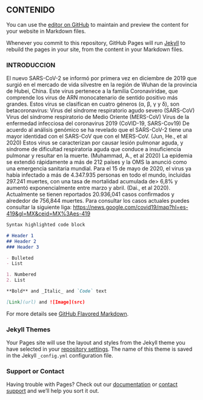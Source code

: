 ## CONTENIDO

You can use the [editor on GitHub](https://github.com/Krisacv/Task9-Challenge-CdCMX/edit/gh-pages/index.md) to maintain and preview the content for your website in Markdown files.

Whenever you commit to this repository, GitHub Pages will run [Jekyll](https://jekyllrb.com/) to rebuild the pages in your site, from the content in your Markdown files.

### INTRODUCCION

El nuevo SARS-CoV-2 se informó por primera vez en diciembre de 2019 que surgió en el mercado de vida silvestre en la región de Wuhan de la provincia de Hubei, China. Este virus pertenece a la familia Coronaviridae, que comprende los virus de ARN monocatenario de sentido positivo más grandes. Estos virus se clasifican en cuatro géneros (α, β, γ y δ), son betacoronavirus:
 Virus del síndrome respiratorio agudo severo (SARS-CoV)
Virus del síndrome respiratorio de Medio Oriente (MERS-CoV)
 Virus de la enfermedad infecciosa del coronavirus 2019 (CoVID-19, SARS-Cov19)
De acuerdo al análisis genómico se ha revelado que el SARS-CoV-2 tiene una mayor identidad con el SARS-CoV que con el MERS-CoV. (Jun, He., et al 2020) 
Estos virus se caracterizan por causar lesión pulmonar aguda, y síndrome de dificultad respiratoria aguda que conduce a insuficiencia pulmonar y resultar en la muerte. (Muhammad, A., et al 2020) 
La epidemia se extendió rápidamente a más de 212 países y la OMS la anunció como una emergencia sanitaria mundial. Para el 15 de mayo de 2020, el virus ya había infectado a más de 4.347.935 personas en todo el mundo, incluidas 297.241 muertes, con una tasa de mortalidad acumulada de> 6,8% y aumentó exponencialmente entre marzo y abril. (Dai., et al 2020). Actualmente se tienen reportados 20.936,041 casos confirmados y alrededor de 756,844 muertes. Para consultar los casos actuales puedes consultar la siguiente liga: https://news.google.com/covid19/map?hl=es-419&gl=MX&ceid=MX%3Aes-419


```markdown
Syntax highlighted code block

# Header 1
## Header 2
### Header 3

- Bulleted
- List

1. Numbered
2. List

**Bold** and _Italic_ and `Code` text

[Link](url) and ![Image](src)
```

For more details see [GitHub Flavored Markdown](https://guides.github.com/features/mastering-markdown/).

### Jekyll Themes

Your Pages site will use the layout and styles from the Jekyll theme you have selected in your [repository settings](https://github.com/Krisacv/Task9-Challenge-CdCMX/settings). The name of this theme is saved in the Jekyll `_config.yml` configuration file.

### Support or Contact

Having trouble with Pages? Check out our [documentation](https://docs.github.com/categories/github-pages-basics/) or [contact support](https://github.com/contact) and we’ll help you sort it out.
